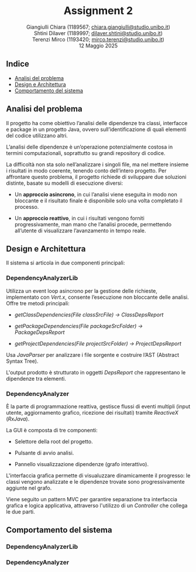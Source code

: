 <div align="center">

# Assignment 2

Giangiulli Chiara (1189567; chiara.giangiulli@studio.unibo.it)  
Shtini Dilaver (1189997; dilaver.shtini@studio.unibo.it)  
Terenzi Mirco (1193420; mirco.terenzi@studio.unibo.it)  
12 Maggio 2025

</div>

## Indice

- [Analisi del problema](#analisi-del-problema)
- [Design e Architettura](#design-e-architettura)
- [Comportamento del sistema](#comportamento-del-sistema)

## Analisi del problema
Il progetto ha come obiettivo l’analisi delle dipendenze tra classi, interfacce e package in un progetto Java, ovvero sull’identificazione di quali elementi del codice utilizzano altri.

L’analisi delle dipendenze è un’operazione potenzialmente costosa in termini computazionali, soprattutto su grandi repository di codice.

La difficoltà non sta solo nell’analizzare i singoli file, ma nel mettere insieme i risultati in modo coerente, tenendo conto dell’intero progetto. 
Per affrontare questo problema, il progetto richiede di sviluppare due soluzioni distinte, basate su modelli di esecuzione diversi:

- Un **approccio asincrono**, in cui l’analisi viene eseguita in modo non bloccante e il risultato finale è disponibile solo una volta completato il processo.

- Un **approccio reattivo**, in cui i risultati vengono forniti progressivamente, man mano che l’analisi procede, permettendo all’utente di visualizzare l’avanzamento in tempo reale.

## Design e Architettura
Il sistema si articola in due componenti principali:

### DependencyAnalyzerLib
Utilizza un event loop asincrono per la gestione delle richieste, implementato con _Vert.x_, consente l’esecuzione non bloccante delle analisi.
Offre tre metodi principali:

- _getClassDependencies(File classSrcFile) → ClassDepsReport_

- _getPackageDependencies(File packageSrcFolder) → PackageDepsReport_

- _getProjectDependencies(File projectSrcFolder) → ProjectDepsReport_

Usa _JavaParser_ per analizzare i file sorgente e costruire l’AST (Abstract Syntax Tree).

L'output prodotto è strutturato in oggetti _DepsReport_ che rappresentano le dipendenze tra elementi.

### DependencyAnalyzer
È la parte di programmazione reattiva, gestisce flussi di eventi multipli (input utente, aggiornamento grafico, ricezione dei risultati) tramite _ReactiveX_ (_RxJava_).

La GUI è composta di tre componenti:

- Selettore della root del progetto.

- Pulsante di avvio analisi.

- Pannello visualizzazione dipendenze (grafo interattivo).

L'interfaccia grafica permette di visualuzzare dinamicamente il progresso: le classi vengono analizzate e le dipendenze trovate sono progressivamente aggiunte nel grafo.

Viene seguito un pattern MVC per garantire separazione tra interfaccia grafica e logica applicativa, attraverso l'utilizzo di un _Controller_ che collega le due parti.

## Comportamento del sistema
### DependencyAnalyzerLib
### DependencyAnalyzer